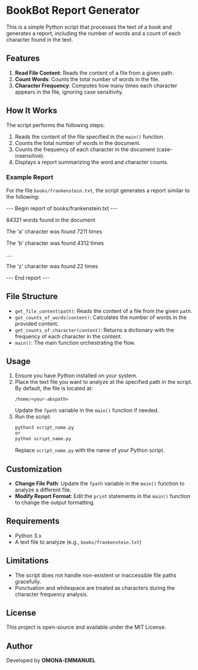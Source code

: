 # BookBot Report Generator

This is a simple Python script that processes the text of a book and generates a report, including the number of words and a count of each character found in the text.

## Features
1. **Read File Content**: Reads the content of a file from a given path.
2. **Count Words**: Counts the total number of words in the file.
3. **Character Frequency**: Computes how many times each character appears in the file, ignoring case sensitivity.

## How It Works
The script performs the following steps:
1. Reads the content of the file specified in the `main()` function.
2. Counts the total number of words in the document.
3. Counts the frequency of each character in the document (case-insensitive).
4. Displays a report summarizing the word and character counts.

### Example Report
For the file `books/frankenstein.txt`, the script generates a report similar to the following:

--- Begin report of books/frankenstein.txt ---

84321 words found in the document

The 'a' character was found 7211 times

The 'b' character was found 4312 times

....

The 'z' character was found 22 times

--- End report ---


## File Structure
- `get_file_content(path)`: Reads the content of a file from the given `path`.
- `get_counts_of_words(content)`: Calculates the number of words in the provided content.
- `get_counts_of_character(content)`: Returns a dictionary with the frequency of each character in the content.
- `main()`: The main function orchestrating the flow.

## Usage
1. Ensure you have Python installed on your system.
2. Place the text file you want to analyze at the specified path in the script. By default, the file is located at:
   ```
   /home/<your-abspath>
   ```
   Update the `fpath` variable in the `main()` function if needed.
3. Run the script:
   ```bash
   python3 script_name.py
   or
   python script_name.py
   ```
   Replace `script_name.py` with the name of your Python script.

## Customization
- **Change File Path**: Update the `fpath` variable in the `main()` function to analyze a different file.
- **Modify Report Format**: Edit the `print` statements in the `main()` function to change the output formatting.

## Requirements
- Python 3.x
- A text file to analyze (e.g., `books/frankenstein.txt`)

## Limitations
- The script does not handle non-existent or inaccessible file paths gracefully.
- Punctuation and whitespace are treated as characters during the character frequency analysis.

## License
This project is open-source and available under the MIT License.

## Author
Developed by **OMONA-EMMANUEL**
